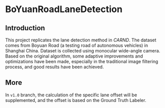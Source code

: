 # BoYuanRoadLaneDetection

## Introduction
This project replicates the lane detection method in _CARND_. The dataset comes from Boyuan Road (a testing road of autonomous vehicles) in Shanghai China. Dataset is collected using monocular wide-angle camera. Based on the original algorithm, some adaptive improvements and optimizations have been made, especially in the traditional image filtering process, and good results have been achieved.

## More
In ```v1.0``` branch, the calculation of the specific lane offset will be supplemented, and the offset is based on the Ground Truth Labeler.
